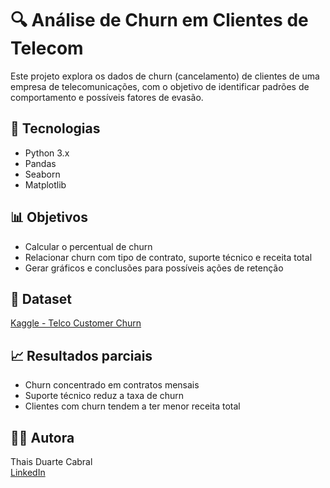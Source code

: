 # 🔍 Análise de Churn em Clientes de Telecom

Este projeto explora os dados de churn (cancelamento) de clientes de uma empresa de telecomunicações, com o objetivo de identificar padrões de comportamento e possíveis fatores de evasão.

## 🧰 Tecnologias
- Python 3.x
- Pandas
- Seaborn
- Matplotlib

## 📊 Objetivos
- Calcular o percentual de churn
- Relacionar churn com tipo de contrato, suporte técnico e receita total
- Gerar gráficos e conclusões para possíveis ações de retenção

## 📁 Dataset
[Kaggle - Telco Customer Churn](https://www.kaggle.com/blastchar/telco-customer-churn)

## 📈 Resultados parciais
- Churn concentrado em contratos mensais
- Suporte técnico reduz a taxa de churn
- Clientes com churn tendem a ter menor receita total

## 👩‍💻 Autora
Thais Duarte Cabral  
[LinkedIn](https://www.linkedin.com/in/thais-cabral1)
